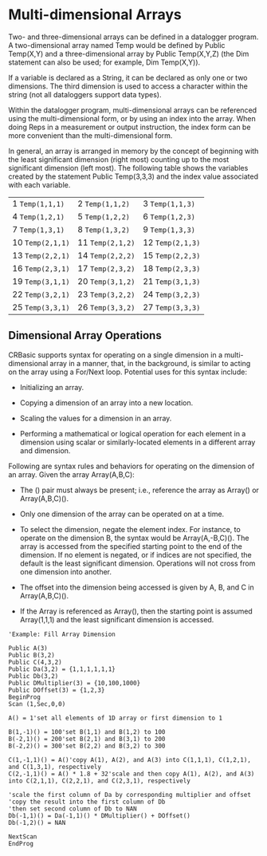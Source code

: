 # Multi-dimensional Arrays

Two- and three-dimensional arrays can be defined in a datalogger program. A two-dimensional array named Temp would be defined by Public Temp(X,Y) and a three-dimensional array by Public Temp(X,Y,Z) (the Dim statement can also be used; for example, Dim Temp(X,Y)).

If a variable is declared as a String, it can be declared as only one or two dimensions. The third dimension is used to access a character within the string (not all dataloggers support data types).

Within the datalogger program, multi-dimensional arrays can be referenced using the multi-dimensional form, or by using an index into the array. When doing Reps in a measurement or output instruction, the index form can be more convenient than the multi-dimensional form.

In general, an array is arranged in memory by the concept of beginning with the least significant dimension (right most) counting up to the most significant dimension (left most). The following table shows the variables created by the statement Public Temp(3,3,3) and the index value associated with each variable.

|                  |                  |                  |
| ---------------- | ---------------- | ---------------- |
| 1 `Temp(1,1,1)`  | 2 `Temp(1,1,2)`  | 3 `Temp(1,1,3)`  |
| 4 `Temp(1,2,1)`  | 5 `Temp(1,2,2)`  | 6 `Temp(1,2,3)`  |
| 7 `Temp(1,3,1)`  | 8 `Temp(1,3,2)`  | 9 `Temp(1,3,3)`  |
| 10 `Temp(2,1,1)` | 11 `Temp(2,1,2)` | 12 `Temp(2,1,3)` |
| 13 `Temp(2,2,1)` | 14 `Temp(2,2,2)` | 15 `Temp(2,2,3)` |
| 16 `Temp(2,3,1)` | 17 `Temp(2,3,2)` | 18 `Temp(2,3,3)` |
| 19 `Temp(3,1,1)` | 20 `Temp(3,1,2)` | 21 `Temp(3,1,3)` |
| 22 `Temp(3,2,1)` | 23 `Temp(3,2,2)` | 24 `Temp(3,2,3)` |
| 25 `Temp(3,3,1)` | 26 `Temp(3,3,2)` | 27 `Temp(3,3,3)` |

## Dimensional Array Operations

CRBasic supports syntax for operating on a single dimension in a multi-dimensional array in a manner, that, in the background, is similar to acting on the array using a For/Next loop. Potential uses for this syntax include:

- Initializing an array.

- Copying a dimension of an array into a new location.

- Scaling the values for a dimension in an array.

- Performing a mathematical or logical operation for each element in a dimension using scalar or similarly-located elements in a different array and dimension.

Following are syntax rules and behaviors for operating on the dimension of an array. Given the array Array(A,B,C):

- The () pair must always be present; i.e., reference the array as Array() or Array(A,B,C)().

- Only one dimension of the array can be operated on at a time.

- To select the dimension, negate the element index. For instance, to operate on the dimension B, the syntax would be Array(A,-B,C)(). The array is accessed from the specified starting point to the end of the dimension. If no element is negated, or if indices are not specified, the default is the least significant dimension. Operations will not cross from one dimension into another.

- The offset into the dimension being accessed is given by A, B, and C in Array(A,B,C)().

- If the Array is referenced as Array(), then the starting point is assumed Array(1,1,1) and the least significant dimension is accessed.

```
'Example: Fill Array Dimension

Public A(3)
Public B(3,2)
Public C(4,3,2)
Public Da(3,2) = {1,1,1,1,1,1}
Public Db(3,2)
Public DMultiplier(3) = {10,100,1000}
Public DOffset(3) = {1,2,3}
BeginProg
Scan (1,Sec,0,0)

A() = 1'set all elements of 1D array or first dimension to 1

B(1,-1)() = 100'set B(1,1) and B(1,2) to 100
B(-2,1)() = 200'set B(2,1) and B(3,1) to 200
B(-2,2)() = 300'set B(2,2) and B(3,2) to 300

C(1,-1,1)() = A()'copy A(1), A(2), and A(3) into C(1,1,1), C(1,2,1), and C(1,3,1), respectively
C(2,-1,1)() = A() * 1.8 + 32'scale and then copy A(1), A(2), and A(3) into C(2,1,1), C(2,2,1), and C(2,3,1), respectively

'scale the first column of Da by corresponding multiplier and offset
'copy the result into the first column of Db
'then set second column of Db to NAN
Db(-1,1)() = Da(-1,1)() * DMultiplier() + DOffset()
Db(-1,2)() = NAN

NextScan
EndProg
```
